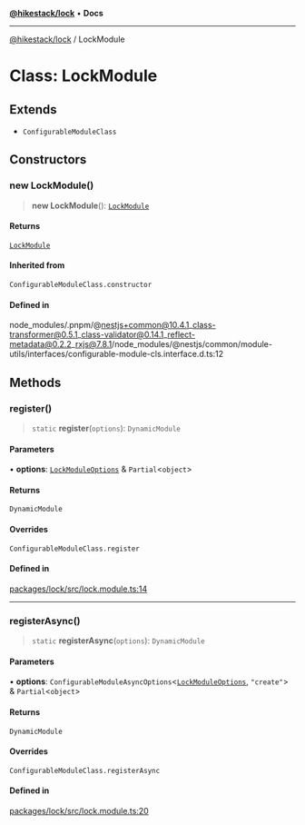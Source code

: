 [**@hikestack/lock**](/official/reference/lock/index.md) • **Docs**

***

[@hikestack/lock](/official/reference/lock/globals.md) / LockModule

# Class: LockModule

## Extends

- `ConfigurableModuleClass`

## Constructors

### new LockModule()

> **new LockModule**(): [`LockModule`](/official/reference/lock/classes/LockModule.md)

#### Returns

[`LockModule`](/official/reference/lock/classes/LockModule.md)

#### Inherited from

`ConfigurableModuleClass.constructor`

#### Defined in

node\_modules/.pnpm/@nestjs+common@10.4.1\_class-transformer@0.5.1\_class-validator@0.14.1\_reflect-metadata@0.2.2\_rxjs@7.8.1/node\_modules/@nestjs/common/module-utils/interfaces/configurable-module-cls.interface.d.ts:12

## Methods

### register()

> `static` **register**(`options`): `DynamicModule`

#### Parameters

• **options**: [`LockModuleOptions`](/official/reference/lock/interfaces/LockModuleOptions.md) & `Partial`\<`object`\>

#### Returns

`DynamicModule`

#### Overrides

`ConfigurableModuleClass.register`

#### Defined in

[packages/lock/src/lock.module.ts:14](https://github.com/hikestack/hike/blob/f4b2991827d0518d26a98943c6929d7779aa398c/packages/lock/src/lock.module.ts#L14)

***

### registerAsync()

> `static` **registerAsync**(`options`): `DynamicModule`

#### Parameters

• **options**: `ConfigurableModuleAsyncOptions`\<[`LockModuleOptions`](/official/reference/lock/interfaces/LockModuleOptions.md), `"create"`\> & `Partial`\<`object`\>

#### Returns

`DynamicModule`

#### Overrides

`ConfigurableModuleClass.registerAsync`

#### Defined in

[packages/lock/src/lock.module.ts:20](https://github.com/hikestack/hike/blob/f4b2991827d0518d26a98943c6929d7779aa398c/packages/lock/src/lock.module.ts#L20)
